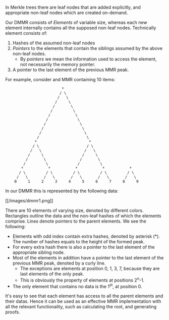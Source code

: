 In Merkle trees there are leaf nodes that are added explicitly, and appropriate non-leaf nodes which are created on-demand.

Our DMMR consists of _Elements_ of variable size, whereas each new element internally contains all the supposed non-leaf nodes. Technically element consists of:

1. Hashes of the assumed non-leaf nodes
1. _Pointers_ to the elements that contain the siblings assumed by the above non-leaf nodes.
   * By _pointers_ we mean the information used to access the element, not necessarily the memory pointer.
1. A pointer to the last element of the previous MMR peak.


For example, consider and MMR containing 10 items:

                             *
                            / \
                           /   \
                          /     \
                         /       \
                        /         \
                       /           \
                      /             \
                     /               \
                    /                 \
                   /                   \
                  /                     \
                 *                       *
                / \                     / \
               /   \                   /   \
              /     \                 /     \
             /       \               /       \
            /         \             /         \
           *           *           *           *           *
          / \         / \         / \         / \         / \
         /   \       /   \       /   \       /   \       /   \
        0     1     2     3     4     5     6     7     8     9

In our DMMR this is represented by the following data:

[[/images/dmmr1.png]]

There are 10 elements of varying size, denoted by different colors. Rectangles outline the data and the non-leaf hashes of which the elements comprise. Lines denote pointers to the parent elements. We see the following:

* Elements with odd index contain extra hashes, denoted by asterisk (*). The number of hashes equals to the height of the formed peak.
* For every extra hash there is also a pointer to the last element of the appropriate sibling node.
* Most of the elements in addition have a pointer to the last element of the previous MMR peak, denoted by a curly line. 
   * The exceptions are elements at position 0, 1, 3, 7, because they are last elements of the only peak.
   * This is obviously the property of elements at positions 2<sup>n</sup>-1.
* The only element that contains no data is the 1<sup>st</sup>, at position 0.

It's easy to see that each element has access to all the parent elements and their datas. Hence it can be used as an effective MMR implementation with all the relevant functionality, such as calculating the root, and generating proofs.
